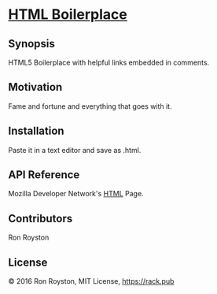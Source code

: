 # [HTML Boilerplace](https://github.com/rhroyston/html5)
## Synopsis

HTML5 Boilerplace with helpful links embedded in comments.

## Motivation

Fame and fortune and everything that goes with it.

## Installation

Paste it in a text editor and save as .html.

## API Reference

Mozilla Developer Network's [HTML](https://developer.mozilla.org/en-US/docs/Web/HTML) Page.

## Contributors

Ron Royston 

## License

© 2016 Ron Royston, MIT License, https://rack.pub
